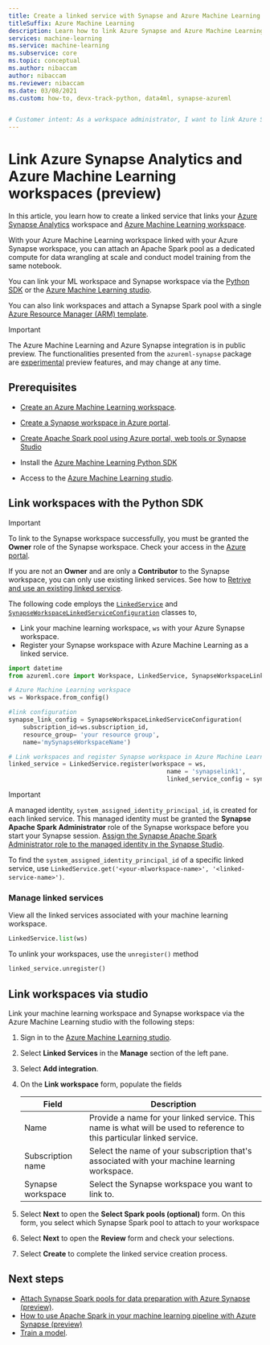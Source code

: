 ```yaml
---
title: Create a linked service with Synapse and Azure Machine Learning workspaces (preview)
titleSuffix: Azure Machine Learning
description: Learn how to link Azure Synapse and Azure Machine Learning workspaces for a unified data wrangling experience. 
services: machine-learning
ms.service: machine-learning
ms.subservice: core
ms.topic: conceptual
ms.author: nibaccam
author: nibaccam
ms.reviewer: nibaccam
ms.date: 03/08/2021
ms.custom: how-to, devx-track-python, data4ml, synapse-azureml


# Customer intent: As a workspace administrator, I want to link Azure Synapse workspaces and Azure Machine Learning workspaces for a unified data wrangling experience.
---
```


# Link Azure Synapse Analytics and Azure Machine Learning workspaces (preview)

In this article, you learn how to create a linked service that links your [Azure Synapse Analytics](/synapse-analytics/overview-what-is.md) workspace and [Azure Machine Learning workspace](concept-workspace.md).

With your Azure Machine Learning workspace linked with your Azure Synapse workspace, you can attach an Apache Spark pool as a dedicated compute for data wrangling at scale and conduct model training from the same notebook.

You can link your ML workspace and Synapse workspace via the [Python SDK](#link-sdk) or the [Azure Machine Learning studio](#link-studio).

You can also link workspaces and attach a Synapse Spark pool with a single [Azure Resource Manager (ARM) template](https://github.com/Azure/azure-quickstart-templates/blob/master/101-machine-learning-linkedservice-create/azuredeploy.json).

>[!IMPORTANT]
> The Azure Machine Learning and Azure Synapse integration is in public preview. The functionalities presented from the `azureml-synapse` package are [experimental](/python/api/overview/azure/ml/#stable-vs-experimental) preview features, and may change at any time.

## Prerequisites

* [Create an Azure Machine Learning workspace](how-to-manage-workspace.md?tabs=python).

* [Create a Synapse workspace in Azure portal](/azure/synapse-analytics/quickstart-create-workspace).

* [Create Apache Spark pool using Azure portal, web tools or Synapse Studio](/azure/synapse-analytics/quickstart-create-apache-spark-pool-studio)

* Install the [Azure Machine Learning Python SDK](/python/api/overview/azure/ml/intro)

* Access to the [Azure Machine Learning studio](https://ml.azure.com/).

<a name="link-sdk"></a>
## Link workspaces with the Python SDK

> [!IMPORTANT]
> To link to the Synapse workspace successfully, you must be granted the **Owner** role of the Synapse workspace. Check your access in the [Azure portal](https://ms.portal.azure.com/).
>
> If you are not an **Owner** and are only a **Contributor** to the Synapse workspace, you can only use existing linked services. See how to [Retrive and use an existing linked service](how-to-data-prep-synapse-spark-pool.md#get-an-existing-linked-service).

The following code employs the [`LinkedService`](/python/api/azureml-core/azureml.core.linked_service.linkedservice) and [`SynapseWorkspaceLinkedServiceConfiguration`](/python/api/azureml-core/azureml.core.linked_service.synapseworkspacelinkedserviceconfiguration) classes to,

* Link your machine learning workspace, `ws` with your Azure Synapse workspace.
* Register your Synapse workspace with Azure Machine Learning as a linked service.

``` python
import datetime  
from azureml.core import Workspace, LinkedService, SynapseWorkspaceLinkedServiceConfiguration

# Azure Machine Learning workspace
ws = Workspace.from_config()

#link configuration 
synapse_link_config = SynapseWorkspaceLinkedServiceConfiguration(
    subscription_id=ws.subscription_id,
    resource_group= 'your resource group',
    name='mySynapseWorkspaceName')

# Link workspaces and register Synapse workspace in Azure Machine Learning
linked_service = LinkedService.register(workspace = ws,              
                                            name = 'synapselink1',    
                                            linked_service_config = synapse_link_config)
```

> [!IMPORTANT] 
> A managed identity, `system_assigned_identity_principal_id`, is created for each linked service. This managed identity must be granted the **Synapse Apache Spark Administrator** role of the Synapse workspace before you start your Synapse session. [Assign the Synapse Apache Spark Administrator role to the managed identity in the Synapse Studio](../synapse-analytics/security/how-to-manage-synapse-rbac-role-assignments.md).
>
> To find the `system_assigned_identity_principal_id` of a specific linked service, use `LinkedService.get('<your-mlworkspace-name>', '<linked-service-name>')`.

### Manage linked services

View all the linked services associated with your machine learning workspace.

```python
LinkedService.list(ws)
```

To unlink your workspaces, use the `unregister()` method

``` python
linked_service.unregister()
```

<a name="link-studio"></a>
## Link workspaces via studio

Link your machine learning workspace and Synapse workspace via the Azure Machine Learning studio with the following steps: 

1. Sign in to the [Azure Machine Learning studio](https://ml.azure.com/).
1. Select **Linked Services** in the **Manage** section of the left pane.
1. Select **Add integration**.
1. On the **Link workspace** form, populate the fields

    |Field| Description    
    |---|---
    |Name| Provide a name for your linked service. This name is what will be used to reference to this particular linked service.
    |Subscription name | Select the name of your subscription that's associated with your machine learning workspace. 
    |Synapse workspace | Select the Synapse workspace you want to link to.
    
1. Select **Next** to open the **Select Spark pools (optional)** form. On this form, you select which Synapse Spark pool to attach to your workspace

1. Select **Next** to open the **Review** form and check your selections.
1. Select **Create** to complete the linked service creation process.

## Next steps

* [Attach Synapse Spark pools for data preparation with Azure Synapse (preview)](how-to-data-prep-synapse-spark-pool.md).
* [How to use Apache Spark in your machine learning pipeline with Azure Synapse (preview)](how-to-use-synapsesparkstep.md)
* [Train a model](how-to-set-up-training-targets.md).
